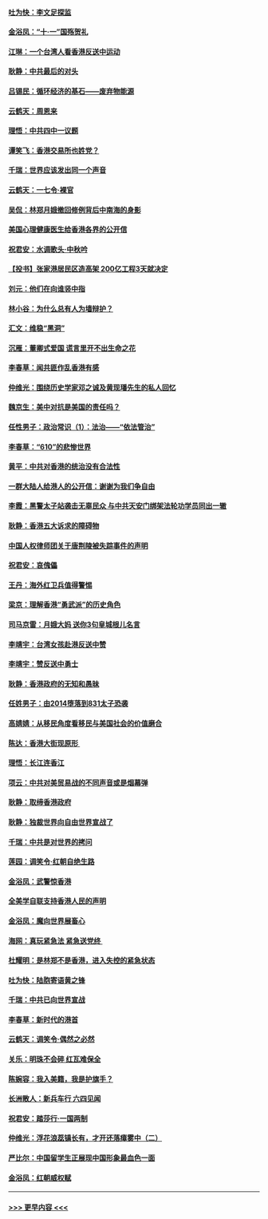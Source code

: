 #### [吐为快：李文足探监](../pages/nsc993/n11509622.md?t=09110022) 
#### [金浴凤：“十‧一”国殇贺礼](../pages/nsc993/n11509593.md?t=09110022) 
#### [江琳：一个台湾人看香港反送中运动](../pages/nsc993/n11509211.md?t=09110022) 
#### [耿静：中共最后的对头](../pages/nsc993/n11508308.md?t=09110022) 
#### [吕锡民：循环经济的基石——废弃物能源](../pages/nsc993/n11508212.md?t=09110022) 
#### [云鹤天：周恩来](../pages/nsc993/n11508055.md?t=09110022) 
#### [理悟：中共四中一议题](../pages/nsc993/n11507782.md?t=09110022) 
#### [谭笑飞：香港交易所也姓党？](../pages/nsc993/n11507753.md?t=09110022) 
#### [千瑞：世界应该发出同一个声音](../pages/nsc993/n11507290.md?t=09110022) 
#### [云鹤天：一七令‧裸官](../pages/nsc993/n11507177.md?t=09110022) 
#### [吴侃：林郑月娥撤回修例背后中南海的身影](../pages/nsc993/n11506876.md?t=09110022) 
#### [美国心理健康医生给香港各界的公开信](../pages/nsc993/n11506809.md?t=09110022) 
#### [祝君安：水调歌头‧中秋吟](../pages/nsc993/n11506758.md?t=09110022) 
#### [【投书】张家港居民区造高架 200亿工程3天就决定](../pages/nsc993/n11506682.md?t=09110022) 
#### [刘元：他们在向谁竖中指](../pages/nsc993/n11505384.md?t=09110022) 
#### [林小谷：为什么总有人为墙辩护？](../pages/nsc993/n11505226.md?t=09110022) 
#### [汇文：维稳“黑洞”](../pages/nsc993/n11504347.md?t=09110022) 
#### [沉雁：董卿式爱国 谎言里开不出生命之花](../pages/nsc993/n11503215.md?t=09110022) 
#### [李春草：闻共匪作乱香港有感](../pages/nsc993/n11503072.md?t=09110022) 
#### [仲维光：围绕历史学家邓之诚及黄现璠先生的私人回忆](../pages/nsc993/n11501330.md?t=09110022) 
#### [魏京生：美中对抗是美国的责任吗？](../pages/nsc993/n11500723.md?t=09110022) 
#### [任性男子：政治常识（1）：法治——“依法管治”](../pages/nsc993/n11500791.md?t=09110022) 
#### [李春草：“610”的悲惨世界](../pages/nsc993/n11501141.md?t=09110022) 
#### [黄平：中共对香港的统治没有合法性](../pages/nsc993/n11499473.md?t=09110022) 
#### [一群大陆人给港人的公开信：谢谢为我们争自由](../pages/nsc993/n11500402.md?t=09110022) 
#### [李霞：黑警太子站袭击无辜民众 与中共天安门绑架法轮功学员同出一辙](../pages/nsc993/n11499805.md?t=09110022) 
#### [耿静：香港五大诉求的障碍物](../pages/nsc993/n11497578.md?t=09110022) 
#### [中国人权律师团关于唐荆陵被失踪事件的声明](../pages/nsc993/n11500014.md?t=09110022) 
#### [祝君安：哀傀儡](../pages/nsc993/n11499776.md?t=09110022) 
#### [王丹：海外红卫兵值得警惕](../pages/nsc993/n11498138.md?t=09110022) 
#### [梁京：理解香港“勇武派”的历史角色](../pages/nsc993/n11498006.md?t=09110022) 
#### [司马京雷：月娥大妈  送你3句皇城根儿名言](../pages/nsc993/n11497885.md?t=09110022) 
#### [李靖宇：台湾女孩赴港反送中赞](../pages/nsc993/n11497721.md?t=09110022) 
#### [李靖宇：赞反送中勇士](../pages/nsc993/n11497452.md?t=09110022) 
#### [耿静：香港政府的无知和愚昧](../pages/nsc993/n11494238.md?t=09110022) 
#### [任姓男子：由2014堕落到831太子恐袭](../pages/nsc993/n11496683.md?t=09110022) 
#### [高婧婧：从移民角度看移民与美国社会的价值磨合](../pages/nsc993/n11495757.md?t=09110022) 
#### [陈达：香港大街现原形 ](../pages/nsc993/n11495441.md?t=09110022) 
#### [理悟：长江连香江](../pages/nsc993/n11495377.md?t=09110022) 
#### [项云：中共对美贸易战的不同声音或是烟幕弹](../pages/nsc993/n11494929.md?t=09110022) 
#### [耿静：取缔香港政府](../pages/nsc993/n11494218.md?t=09110022) 
#### [耿静：独裁世界向自由世界宣战了](../pages/nsc993/n11494190.md?t=09110022) 
#### [千瑞：中共是对世界的拷问](../pages/nsc993/n11493021.md?t=09110022) 
#### [莲园：调笑令‧红朝自绝生路](../pages/nsc993/n11493011.md?t=09110022) 
#### [金浴凤：武警惊香港](../pages/nsc993/n11492994.md?t=09110022) 
#### [全美学自联支持香港人民的声明](../pages/nsc993/n11492630.md?t=09110022) 
#### [金浴凤：魔向世界展畜心](../pages/nsc993/n11492599.md?t=09110022) 
#### [海网：真玩紧急法 紧急送党终 ](../pages/nsc993/n11492535.md?t=09110022) 
#### [杜耀明：是林郑不是香港，进入失控的紧急状态](../pages/nsc993/n11491420.md?t=09110022) 
#### [吐为快：陆胞寄语黄之锋](../pages/nsc993/n11491117.md?t=09110022) 
#### [千瑞：中共已向世界宣战](../pages/nsc993/n11490123.md?t=09110022) 
#### [李春草：新时代的港首](../pages/nsc993/n11489864.md?t=09110022) 
#### [云鹤天：调笑令·偶然之必然](../pages/nsc993/n11489701.md?t=09110022) 
#### [关乐：明珠不会碎 红瓦难保全](../pages/nsc993/n11489647.md?t=09110022) 
#### [陈婉容：我入美籍，我是护旗手？](../pages/nsc993/n11487908.md?t=09110022) 
#### [长洲散人：新兵车行 六四见闻](../pages/nsc993/n11487729.md?t=09110022) 
#### [祝君安：踏莎行‧一国两制](../pages/nsc993/n11487699.md?t=09110022) 
#### [仲维光：浮花浪蕊镇长有，才开还落瘴雾中（二）](../pages/nsc993/n11483286.md?t=09110022) 
#### [严比尔：中国留学生正展现中国形象最血色一面](../pages/nsc993/n11485145.md?t=09110022) 
#### [金浴凤：红朝威权赋](../pages/nsc993/n11485191.md?t=09110022) 

----
#### [ >>> 更早内容 <<< ](../indexes/nsc993-earlier.md)
